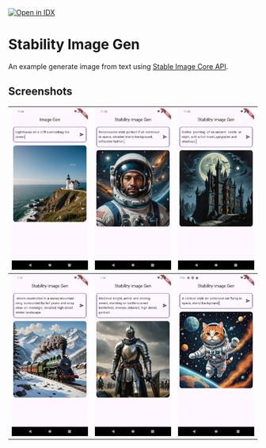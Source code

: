 <a href="https://idx.google.com/import?url=https%3A%2F%2Fgithub.com%2Fanoochit%2Fstability_image_gen">
  <picture>
    <source
      media="(prefers-color-scheme: dark)"
      srcset="https://cdn.idx.dev/btn/open_dark_32.svg">
    <source
      media="(prefers-color-scheme: light)"
      srcset="https://cdn.idx.dev/btn/open_light_32.svg">
    <img
      height="32"
      alt="Open in IDX"
      src="https://cdn.idx.dev/btn/open_purple_32.svg">
  </picture>
</a>

# Stability Image Gen

An example generate image from text using [Stable Image Core API](https://platform.stability.ai/docs/api-reference#tag/Generate/paths/~1v2beta~1stable-image~1generate~1core/post).

## Screenshots

| ![](/screenshots/screenshot01.png) | ![](/screenshots/screenshot02.png) | ![](/screenshots/screenshot03.png) |
| ---------------------------------- | ---------------------------------- | ---------------------------------- |
| ![](/screenshots/screenshot04.png) | ![](/screenshots/screenshot05.png) | ![](/screenshots/screenshot06.png) |
